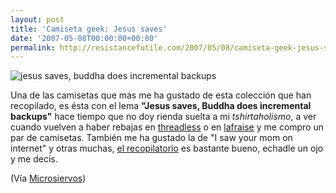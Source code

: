 ```yaml
---
layout: post
title: 'Camiseta geek: Jesus saves'
date: '2007-05-08T00:00:00+00:00'
permalink: http://resistancefutile.com/2007/05/08/camiseta-geek-jesus-saves/
---
```

<img class="centro" src='http://resistancefutile.com/wp-content/jesus_saves_folded_marge_black_folded.png' alt='jesus saves, buddha does incremental backups' />

Una de las camisetas que más me ha gustado de esta colección que han recopilado, es ésta con el lema <strong>"Jesus saves, Buddha does incremental backups"</strong> hace tiempo que no doy rienda suelta a mi <em>tshirtaholismo</em>, a ver cuando vuelven a haber rebajas en <a href="http://www.threadless.com/">threadless</a> o en <a href="http://www.lafraise.com/contest.php?op=lafraise_shop">lafraise</a> y me compro un par de camisetas. También me ha gustado la de "I saw your mom on internet" y otras muchas, <a href="http://pileofphotos.com/view/89/Funny-geek-shirts">el recopilatorio</a> es bastante bueno, echadle un ojo y me decís.

(Vía <a href="http://www.microsiervos.com/archivo/frases-citas/tick-windows-seguridad.html">Microsiervos</a>)
